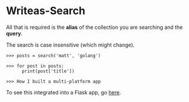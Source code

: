 # Writeas-Search

All that is required is the **alias** of the collection you are searching and the **query**. 

The search is case insensitive (which might change). 

```
>>> posts = search('matt', 'golang')

>>> for post in posts:
      print(post['title'])
  
>>> How I built a multi-platform app
```

To see this integrated into a Flask app, go [here](https://wa-search.glitch.me).
